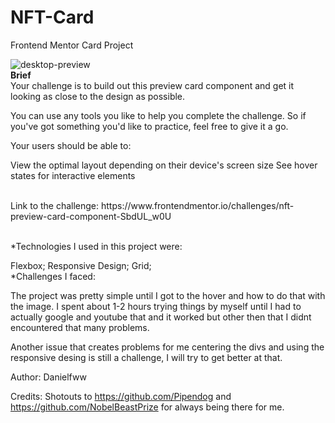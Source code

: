 # NFT-Card
Frontend Mentor Card Project
<br>

![desktop-preview](https://github.com/Danielfww/NTF-Card/assets/158219974/06ea551a-9bb2-4393-8637-5c1248af26c4)
<br>
<b>Brief</b>
<br>
Your challenge is to build out this preview card component and get it looking as close to the design as possible.

You can use any tools you like to help you complete the challenge. So if you've got something you'd like to practice, feel free to give it a go.

Your users should be able to:

View the optimal layout depending on their device's screen size
See hover states for interactive elements

<br>
Link to the challenge:
https://www.frontendmentor.io/challenges/nft-preview-card-component-SbdUL_w0U
<br>
<br>


*Technologies I used in this project were:

Flexbox;
Responsive Design;
Grid;
<br>
*Challenges I faced:

The project was pretty simple until I got to the hover and how to do that with the image. I spent about 1-2 hours trying things by myself until I had to actually google and youtube that and it worked but other then that I didnt encountered that many problems.

Another issue that creates problems for me centering the divs and using the responsive desing is still a challenge, I will try to get better at that.


Author: Danielfww

Credits: Shotouts to https://github.com/Pipendog and https://github.com/NobelBeastPrize for always being there for me.
